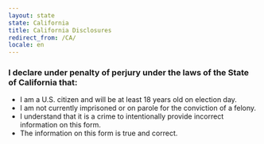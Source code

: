 ```yaml
---
layout: state
state: California
title: California Disclosures
redirect_from: /CA/
locale: en
---
```


### I declare under penalty of perjury under the laws of the State of California that:

* I am a U.S. citizen and will be at least 18 years old on election day.
* I am not currently imprisoned or on parole for the conviction of a felony.
* I understand that it is a crime to intentionally provide incorrect information on this form.
* The information on this form is true and correct.
